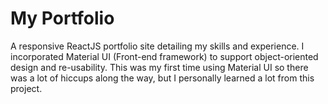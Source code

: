 # My Portfolio
A responsive ReactJS portfolio site detailing my skills and experience. I incorporated Material UI (Front-end framework) to support object-oriented design and re-usability. This was my first time using Material UI so there was a lot of hiccups along the way, but I personally learned a lot from this project.
